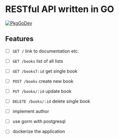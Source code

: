 # RESTful API written in GO
[![PkgGoDev](https://pkg.go.dev/badge/github.com/gabrielix29/go-rest-api)](https://pkg.go.dev/github.com/gabrielix29/go-rest-api)

## Features

* [ ] `GET /` link to documentation etc.
* [ ] `GET /books` list of all lists 
* [ ] `GET /books7:id` get single book
* [ ] `POST /books` create new book
* [ ] `PUT /books/:id` update book
* [ ] `DELETE /books/:id` delete single book

* [ ] implement author

* [ ] use gorm with postgresql

* [ ] dockerize the application
